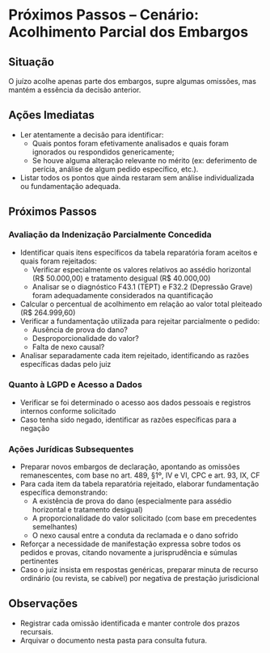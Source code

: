 # Próximos Passos – Cenário: Acolhimento Parcial dos Embargos

## Situação
O juízo acolhe apenas parte dos embargos, supre algumas omissões, mas mantém a essência da decisão anterior.

## Ações Imediatas
- Ler atentamente a decisão para identificar:
  - Quais pontos foram efetivamente analisados e quais foram ignorados ou respondidos genericamente;
  - Se houve alguma alteração relevante no mérito (ex: deferimento de perícia, análise de algum pedido específico, etc.).
- Listar todos os pontos que ainda restaram sem análise individualizada ou fundamentação adequada.

## Próximos Passos

### Avaliação da Indenização Parcialmente Concedida
- Identificar quais itens específicos da tabela reparatória foram aceitos e quais foram rejeitados:
  - Verificar especialmente os valores relativos ao assédio horizontal (R$ 50.000,00) e tratamento desigual (R$ 40.000,00)
  - Analisar se o diagnóstico F43.1 (TEPT) e F32.2 (Depressão Grave) foram adequadamente considerados na quantificação
- Calcular o percentual de acolhimento em relação ao valor total pleiteado (R$ 264.999,60)
- Verificar a fundamentação utilizada para rejeitar parcialmente o pedido:
  - Ausência de prova do dano? 
  - Desproporcionalidade do valor? 
  - Falta de nexo causal?
- Analisar separadamente cada item rejeitado, identificando as razões específicas dadas pelo juiz

### Quanto à LGPD e Acesso a Dados
- Verificar se foi determinado o acesso aos dados pessoais e registros internos conforme solicitado
- Caso tenha sido negado, identificar as razões específicas para a negação

### Ações Jurídicas Subsequentes
- Preparar novos embargos de declaração, apontando as omissões remanescentes, com base no art. 489, §1º, IV e VI, CPC e art. 93, IX, CF
- Para cada item da tabela reparatória rejeitado, elaborar fundamentação específica demonstrando:
  - A existência de prova do dano (especialmente para assédio horizontal e tratamento desigual)
  - A proporcionalidade do valor solicitado (com base em precedentes semelhantes)
  - O nexo causal entre a conduta da reclamada e o dano sofrido
- Reforçar a necessidade de manifestação expressa sobre todos os pedidos e provas, citando novamente a jurisprudência e súmulas pertinentes
- Caso o juiz insista em respostas genéricas, preparar minuta de recurso ordinário (ou revista, se cabível) por negativa de prestação jurisdicional

## Observações
- Registrar cada omissão identificada e manter controle dos prazos recursais.
- Arquivar o documento nesta pasta para consulta futura.
